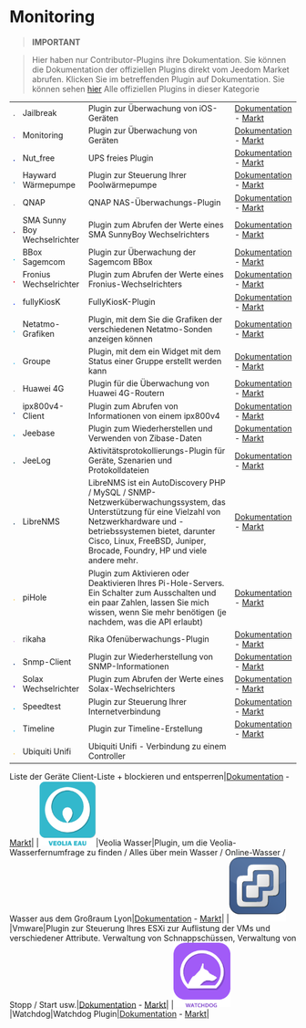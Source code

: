 
# Monitoring


>**IMPORTANT**

>Hier haben nur Contributor-Plugins ihre Dokumentation. Sie können die Dokumentation der offiziellen Plugins direkt vom Jeedom Market abrufen. Klicken Sie im betreffenden Plugin auf Dokumentation.
>Sie können sehen [hier](https://market.jeedom.com/index.php?v=d&p=market&type=plugin&categorie=monitoring) Alle offiziellen Plugins in dieser Kategorie

| | | | |
|--- | --- | --- | ---|
|<img src="Jailbreak/Jailbreak_icon.png" class="pluginLogo" width="100" />|Jailbreak|Plugin zur Überwachung von iOS-Geräten|[Dokumentation](https://flobul.github.io/Jailbreak/de_DE/) - [Markt](https://market.jeedom.com/index.php?v=d&p=market_display&id=3928)|
|<img src="Monitoring/Monitoring_icon.png" class="pluginLogo" width="100" />|Monitoring|Plugin zur Überwachung von Geräten|[Dokumentation](https://surveillancestation.github.io/surveillancestation/monitoring/de_DE/) - [Markt](https://market.jeedom.com/index.php?v=d&p=market_display&id=282)|
|<img src="Nut_free/Nut_free_icon.png" class="pluginLogo" width="100" />|Nut_free|UPS freies Plugin|[Dokumentation](https://megastorage.github.io/Nut_Free) - [Markt](https://market.jeedom.com/index.php?v=d&p=market_display&id=2855)|
|<img src="PaC_Hayward/PaC_Hayward_icon.png" class="pluginLogo" width="100" />|Hayward Wärmepumpe|Plugin zur Steuerung Ihrer Poolwärmepumpe|[Dokumentation](https://yostone.github.io/Pac_Hayward/) - [Markt](https://market.jeedom.com/index.php?v=d&p=market_display&id=3615)|
|<img src="QNAP/QNAP_icon.png" class="pluginLogo" width="100" />|QNAP|QNAP NAS-Überwachungs-Plugin|[Dokumentation](https://tux1c0.github.io/plugin-qnap/de_DE/) - [Markt](https://market.jeedom.com/index.php?v=d&p=market_display&id=3327)|
|<img src="SMA_SunnyBoy/SMA_SunnyBoy_icon.png" class="pluginLogo" width="100" />|SMA Sunny Boy Wechselrichter|Plugin zum Abrufen der Werte eines SMA SunnyBoy Wechselrichters|[Dokumentation](https://sattaz.github.io/Jeedom_SMA_Sunny_Boy/de_DE/) - [Markt](https://market.jeedom.com/index.php?v=d&p=market_display&id=3760)|
|<img src="bbox_sagemcom/bbox_sagemcom_icon.png" class="pluginLogo" width="100" />|BBox Sagemcom|Plugin zur Überwachung der Sagemcom BBox|[Dokumentation](https://alucard29.github.io/bbox_sagemcom/de_DE/) - [Markt](https://market.jeedom.com/index.php?v=d&p=market_display&id=1487)|
|<img src="fronius/fronius_icon.png" class="pluginLogo" width="100" />|Fronius Wechselrichter|Plugin zum Abrufen der Werte eines Fronius-Wechselrichters|[Dokumentation](https://sattaz.github.io/Jeedom_Fronius/de_DE/) - [Markt](https://market.jeedom.com/index.php?v=d&p=market_display&id=3761)|
|<img src="fullyKiosK/fullyKiosK_icon.png" class="pluginLogo" width="100" />|fullyKiosK|FullyKiosK-Plugin|[Dokumentation](https://sebsst.github.io/fullyKiosK/de_DE/) - [Markt](https://market.jeedom.com/index.php?v=d&p=market_display&id=3406)|
|<img src="graphs/graphs_icon.png" class="pluginLogo" width="100" />|Netatmo-Grafiken|Plugin, mit dem Sie die Grafiken der verschiedenen Netatmo-Sonden anzeigen können|[Dokumentation](https://zyg0m4t1k.github.io/graphs/de_DE/) - [Markt](https://market.jeedom.com/index.php?v=d&p=market_display&id=2101)|
|<img src="groupe/groupe_icon.png" class="pluginLogo" width="100" />|Groupe|Plugin, mit dem ein Widget mit dem Status einer Gruppe erstellt werden kann|[Dokumentation](https://zyg0m4t1k.github.io/groupe/de_DE/) - [Markt](https://market.jeedom.com/index.php?v=d&p=market_display&id=2854)|
|<img src="huawei4g/huawei4g_icon.png" class="pluginLogo" width="100" />|Huawei 4G|Plugin für die Überwachung von Huawei 4G-Routern|[Dokumentation](https://tux1c0.github.io/plugin-huawei4g/de_DE/) - [Markt](https://market.jeedom.com/index.php?v=d&p=market_display&id=3891)|
|<img src="ipx800v4ln/ipx800v4ln_icon.png" class="pluginLogo" width="100" />|ipx800v4-Client|Plugin zum Abrufen von Informationen von einem ipx800v4|[Dokumentation](https://linuxnico.github.io/pluginIPX800V4/de_DE/) - [Markt](https://market.jeedom.com/index.php?v=d&p=market_display&id=3715)|
|<img src="jeebase/jeebase_icon.png" class="pluginLogo" width="100" />|Jeebase|Plugin zum Wiederherstellen und Verwenden von Zibase-Daten|[Dokumentation](https://zyg0m4t1k.github.io/jeebase/de_DE/) - [Markt](https://market.jeedom.com/index.php?v=d&p=market_display&id=367)|
|<img src="jeelog/jeelog_icon.png" class="pluginLogo" width="100" />|JeeLog|Aktivitätsprotokollierungs-Plugin für Geräte, Szenarien und Protokolldateien|[Dokumentation](https://kiboost.github.io/jeedom_docs/plugins/jeelog/de_DE/) - [Markt](https://market.jeedom.com/index.php?v=d&p=market_display&id=3362)|
|<img src="libreNMS/libreNMS_icon.png" class="pluginLogo" width="100" />|LibreNMS|LibreNMS ist ein AutoDiscovery PHP / MySQL / SNMP-Netzwerküberwachungssystem, das Unterstützung für eine Vielzahl von Netzwerkhardware und -betriebssystemen bietet, darunter Cisco, Linux, FreeBSD, Juniper, Brocade, Foundry, HP und viele andere mehr.|[Dokumentation](https://mika-nt28.github.io/Documentations/libreNMS/de_DE/) - [Markt](https://market.jeedom.com/index.php?v=d&p=market_display&id=3446)|
|<img src="piHole/piHole_icon.png" class="pluginLogo" width="100" />|piHole|Plugin zum Aktivieren oder Deaktivieren Ihres Pi-Hole-Servers. Ein Schalter zum Ausschalten und ein paar Zahlen, lassen Sie mich wissen, wenn Sie mehr benötigen (je nachdem, was die API erlaubt)|[Dokumentation](https://nebzhb.github.io/plugin-piHole/de_DE/) - [Markt](https://market.jeedom.com/index.php?v=d&p=market_display&id=3420)|
|<img src="rikaha/rikaha_icon.png" class="pluginLogo" width="100" />|rikaha|Rika Ofenüberwachungs-Plugin|[Dokumentation](https://openhautomation.github.io/rikaha/de_DE/) - [Markt](https://market.jeedom.com/index.php?v=d&p=market_display&id=3432)|
|<img src="snmp_client/snmp_client_icon.png" class="pluginLogo" width="100" />|Snmp-Client|Plugin zur Wiederherstellung von SNMP-Informationen|[Dokumentation](https://linuxnico.github.io/pluginSNMP/de_DE/) - [Markt](https://market.jeedom.com/index.php?v=d&p=market_display&id=3705)|
|<img src="solax/solax_icon.png" class="pluginLogo" width="100" />|Solax Wechselrichter|Plugin zum Abrufen der Werte eines Solax-Wechselrichters|[Dokumentation](https://sattaz.github.io/Jeedom_Solax/de_DE/) - [Markt](https://market.jeedom.com/index.php?v=d&p=market_display&id=3767)|
|<img src="speedtest/speedtest_icon.png" class="pluginLogo" width="100" />|Speedtest|Plugin zur Steuerung Ihrer Internetverbindung|[Dokumentation](https://zyg0m4t1k.github.io/speedtest/de_DE/) - [Markt](https://market.jeedom.com/index.php?v=d&p=market_display&id=2876)|
|<img src="timeline/timeline_icon.png" class="pluginLogo" width="100" />|Timeline|Plugin zur Timeline-Erstellung|[Dokumentation](https://zyg0m4t1k.github.io/timeline/de_DE/) - [Markt](https://market.jeedom.com/index.php?v=d&p=market_display&id=2896)|
|<img src="unifi/unifi_icon.png" class="pluginLogo" width="100" />|Ubiquiti Unifi|Ubiquiti Unifi - Verbindung zu einem Controller
Liste der Geräte
Client-Liste + blockieren und entsperren|[Dokumentation](https://nebzhb.github.io/jeedom_docs/plugins/unifi/de_DE/) - [Markt](https://market.jeedom.com/index.php?v=d&p=market_display&id=3433)|
|<img src="veolia_eau/veolia_eau_icon.png" class="pluginLogo" width="100" />|Veolia Wasser|Plugin, um die Veolia-Wasserfernumfrage zu finden / Alles über mein Wasser / Online-Wasser / Wasser aus dem Großraum Lyon|[Dokumentation](https://NextDom.github.io/plugin-veolia_eau/fr_FR) - [Markt](https://market.jeedom.com/index.php?v=d&p=market_display&id=2568)|
|<img src="vmware/vmware_icon.png" class="pluginLogo" width="100" />|Vmware|Plugin zur Steuerung Ihres ESXi zur Auflistung der VMs und verschiedener Attribute. Verwaltung von Schnappschüssen, Verwaltung von Stopp / Start usw.|[Dokumentation](https://taggou91.github.io/jeedom_docs/plugins/vmware/de_DE/) - [Markt](https://market.jeedom.com/index.php?v=d&p=market_display&id=3816)|
|<img src="watchdog/watchdog_icon.png" class="pluginLogo" width="100" />|Watchdog|Watchdog Plugin|[Dokumentation](http://sigalou-domotique.fr/plugin-jeedom-watchdog/68-watchdog-documentation) - [Markt](https://market.jeedom.com/index.php?v=d&p=market_display&id=3716)|
